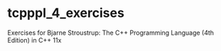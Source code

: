 # tcpppl_4_exercises
Exercises for Bjarne Stroustrup: The C++ Programming Language (4th Edition) in C++ 11x
